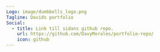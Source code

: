 ```yaml
---
Logo: image/dumbbells_logo.png
Tagline: Davids portfolio
Social:
  - title: Link till sidans github repo.
    url: https://github.com/DavyMorales/portfolio-repo/
    icon: github
---
```

